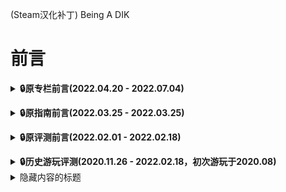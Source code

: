 (Steam汉化补丁) Being A DIK
# 前言  
**<details><summary>:lock:原专栏前言(2022.04.20 - 2022.07.04)</summary>**

为什么要把补丁放到B站呢？原因倒是简单，因为我在游戏的评测和指南先后都被社区版务封了，除了无语我也不知道说什么，可能他们不喜欢看到有人修改游戏文件还是什么的吧。恰好我最近又改了下补丁，还是本着希望更多人能在正版上用到汉化而不必憋屈的入正玩盗版，故在此分享我东偷西缝的这份补丁，而我也希望能在一个平台上至少把补丁发出来而不是只能憋在手里，至于大家能不能看到这篇专栏也看缘分了。然后本补丁是免费下载，本身大部分汉化成果也不来自于我，不必感谢我，希望各位能玩的开心吧，尽量别给我私信，有问题可以评论反馈，但不要无脑评论就是，我主要还是摆烂，如果你不满意现有汉化，那我只能说我基本是长期不会更新的。

另外还是说一下，该补丁旨在针对steam版本进行汉化，以达到我视频或专栏中所提及的效果。这也意味着如果你不想在steam版上使用本补丁，而是将其用在其他地方，请别来问我补丁为什么会不适配、有bug等问题，我也不会回复解决，这本身就是steam专用补丁，如果你执意如此请自己想办法解决。而对于steam版的问题，各位在反馈时最好能指出是EP几，能具体到是否自由模式、报错页&报错前后的台词就更好了，这对我纠错补丁会有很大帮助。

然后，各位请别再问我攻略、存档、盗版等各方面无关内容了，我就单纯分享汉化，记录补丁反馈问题，那些问题你问我我也没法解决，希望各位理解，我不是万能哆啦A梦什么都有的。
</details>

**<details><summary>:lock:原指南前言(2022.03.25 - 2022.03.25)</summary>**

在我发布Ver0.07的补丁更新后，我的评测就被和谐了，所以我索性摆了，今天碰巧想起就干脆再发布篇指南看看吧，一切只是为方便更多和我一样的玩家，具体详见指南。
</details>

**<details><summary>:lock:原评测前言(2022.02.01 - 2022.02.18)</summary>**

各位新年好，本来这篇评测2022.01.21左右就该发了，但我一摸再摸，最近感觉似乎摸鱼已经没有尽头，遂还是赶紧发出来。说起来本以为新年回来就会直接快乐大表哥一整月，没想到反而是刚回来隔天就买了首发特惠的Season2，也没想过自己会出于想玩的缘故于是来折腾这游戏的汉化，一下居然就摸到了新年，确实该歇歇了！
</details>

**<details><summary>:lock:历史游玩评测(2020.11.26 - 2022.02.18，初次游玩于2020.08)</summary>**

总实际游玩时长约40h，超棒

欧美黄油天花板，视觉小说内含大量高质量图绘&动态CG，场景&人物可互动性很高，剧情超棒代入感十足，能够调动玩家情绪且对故事后续充满好奇，充足对话选项引发多剧情分支，真·因黄油而来却好似在谈恋爱，快进快退功能也使得全画廊收集&另类剧情体验更加方便，BGM优美无人物配音但丝毫不影响代入感与游戏体验。
</details>


<details>
  <summary>隐藏内容的标题</summary>

隐藏文字隐藏文字隐藏文字。  
支持 `markdown` 语法

- 支持 **粗体**、*斜体*
- 支持列表
- 支持md插入图片语法：![1](hexo-pictures/hexo-6_1.png)
- 支持html插入图片语法：<img src = "hexo-pictures/hexo-6_1.png" width = "50%">
- 支持行内代码 `markdown`
- 支持代码块
  
    ```cpp
    #include <initializer_list>
    #include <iostream>
    struct A {
        A() { std::cout << "1"; }
        A(int) { std::cout << "2"; }
        A(std::initializer_list<int>) { std::cout << "3"; }
    };
    int main(int argc, char *argv[]) {
        A a1;
        A a2{};
        A a3{ 1 };
        A a4{ 1, 2 };
    }
    ```// 此处加点文字，防止排版错误：因为这是代码块内的代码。使用时可删除

- 支持表格

    |文字|文字|
    |-|-|
    |文字|文字|

</details>

